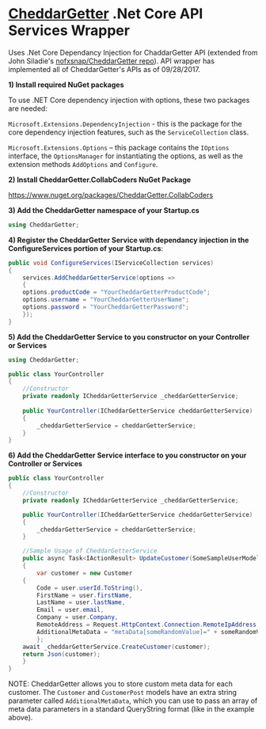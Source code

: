 # [CheddarGetter](https://cheddargetter.com) .Net Core API Services Wrapper

Uses .Net Core Dependancy Injection for ChaddarGetter API (extended from John Siladie's [nofxsnap/CheddarGetter repo](https://github.com/nofxsnap/CheddarGetter)).  API wrapper has implemented all of CheddarGetter's APIs as of 09/28/2017.

**1) Install required NuGet packages**

To use .NET Core dependency injection with options, these two packages are needed:

```Microsoft.Extensions.DependencyInjection``` - this is the package for the core dependency injection features, such as the ```ServiceCollection``` class.

```Microsoft.Extensions.Options``` – this package contains the ```IOptions``` interface, the ```OptionsManager``` for instantiating the options, as well as the extension methods ```AddOptions``` and ```Configure```.


**2) Install CheddarGetter.CollabCoders NuGet Package**

https://www.nuget.org/packages/CheddarGetter.CollabCoders


**3) Add the CheddarGetter namespace of your Startup.cs** 

```csharp
using CheddarGetter;
```


**4) Register the CheddarGetter Service with dependancy injection in the ConfigureServices portion of your Startup.cs**: 

```csharp
public void ConfigureServices(IServiceCollection services)
{
    services.AddCheddarGetterService(options =>
    {
	options.productCode = "YourCheddarGetterProductCode";
	options.username = "YourCheddarGetterUserName";
	options.password = "YourCheddarGetterPassword";
    });
}
```


**5) Add the CheddarGetter Service to you constructor on your Controller or Services**

```csharp
using CheddarGetter;

public class YourController
{
    //Constructor
    private readonly ICheddarGetterService _cheddarGetterService;
    
    public YourController(ICheddarGetterService cheddarGetterService)
    {
    	_cheddarGetterService = cheddarGetterService;
    }
}
```


**6) Add the CheddarGetter Service interface to you constructor on your Controller or Services**

```csharp
public class YourController
{
    //Constructor
    private readonly ICheddarGetterService _cheddarGetterService;

    public YourController(ICheddarGetterService cheddarGetterService)
    {
        _cheddarGetterService = cheddarGetterService;
    }

    //Sample Usage of CheddarGetterService
    public async Task<IActionResult> UpdateCustomer(SomeSampleUserModel user) 
    {
        var customer = new Customer
	{
	    Code = user.userId.ToString(),
	    FirstName = user.firstName,
	    LastName = user.lastName,
	    Email = user.email,
	    Company = user.Company,
		RemoteAddress = Request.HttpContext.Connection.RemoteIpAddress,
	    AdditionalMetaData = "metaData[someRandomValue]=" + someRandomValue + "&metaData[someOtherParam]=SomeOtherValue"
        };
	await _cheddarGetterService.CreateCustomer(customer);
	return Json(customer);
    }
}
```
NOTE: CheddarGetter allows you to store custom meta data for each customer.  The ```Customer``` and ```CustomerPost``` models have an extra string parameter called ```AdditionalMetaData```, which you can use to pass an array of meta data parameters in a standard QueryString format (like in the example above).
